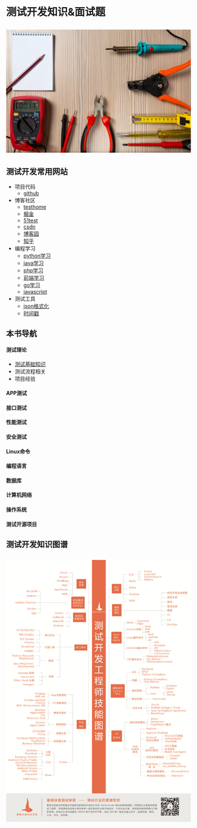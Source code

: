 # 测试开发知识&面试题

## ![](/assets/index/head_test.jpg)

## 测试开发常用网站
* 项目代码
  * [github](https://github.com/) 
* 博客社区
  * [testhome](https://testerhome.com/)
  * [掘金](https://juejin.im/timeline)
  * [51test](http://www.51testing.com/html/index.html)
  * [csdn](https://www.csdn.net/)
  * [博客园](https://www.cnblogs.com/)
  * [知乎](https://www.zhihu.com/)
* 编程学习
  * [python学习](https://www.liaoxuefeng.com/wiki/1016959663602400)
  * [java学习](http://www.how2j.cn)
  * [php学习](https://www.php.cn/course/25.html)
  * [前端学习](http://www.w3school.com.cn/)
  * [go学习](https://www.zybuluo.com/octopus/note/1212993)
  * [javascript](http://javascript.ruanyifeng.com/)
* 测试工具
  * [json格式化](http://www.bejson.com/)
  * [时间戳](https://tool.chinaz.com/Tools/unixtime.aspx)

## 本书导航

#### 测试理论

- [测试基础知识](/page/testing_theory/basics.md)
- 测试流程相关
- 项目经验

#### APP测试

#### 接口测试

#### 性能测试

#### 安全测试

#### Linux命令

#### 编程语言

#### 数据库

#### 计算机网络

#### 操作系统

#### 测试开源项目

## 测试开发知识图谱
## ![](/assets/index/tester_tree.jpg)




